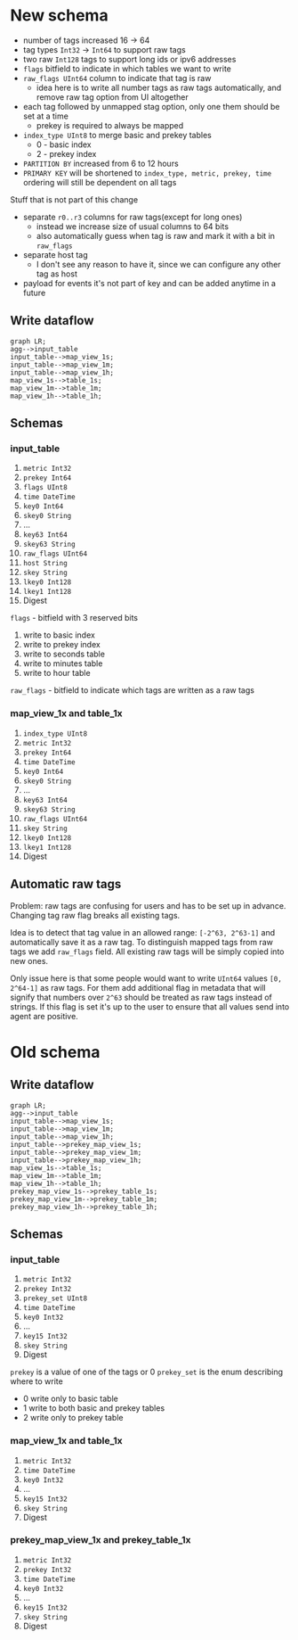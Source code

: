 # New schema

- number of tags increased 16 -> 64
- tag types `Int32` -> `Int64` to support raw tags
- two raw `Int128` tags to support long ids or ipv6 addresses
- `flags` bitfield to indicate in which tables we want to write
- `raw_flags UInt64` column to indicate that tag is raw
	- idea here is to write all number tags as raw tags automatically, and remove raw tag option from UI altogether
- each tag followed by unmapped stag option, only one them should be set at a time
	- prekey is required to always be mapped
- `index_type UInt8` to merge basic and prekey tables
	- 0 - basic index
	- 2 - prekey index
- `PARTITION BY` increased from 6 to 12 hours
- `PRIMARY KEY` will be shortened to `index_type, metric, prekey, time` ordering will still be dependent on all tags

Stuff that is not part of this change
- separate `r0..r3` columns for raw tags(except for long ones)
	- instead we increase size of usual columns to 64 bits
	- also automatically guess when tag is raw and mark it with a bit in `raw_flags`
- separate host tag
	- I don't see any reason to have it, since we can configure any other tag as host
- payload for events it's not part of key and can be added anytime in a future

## Write dataflow
```mermaid  
graph LR;
agg-->input_table
input_table-->map_view_1s;
input_table-->map_view_1m;
input_table-->map_view_1h;
map_view_1s-->table_1s;
map_view_1m-->table_1m;
map_view_1h-->table_1h;
```
## Schemas
### input_table
1. `metric Int32`
2. `prekey Int64`
3. `flags UInt8`
4. `time DateTime`
5. `key0 Int64`
6. `skey0 String`
7. ...
8. `key63 Int64`
9. `skey63 String`
10. `raw_flags UInt64`
11. `host String`
12. `skey String`
13. `lkey0 Int128`
14. `lkey1 Int128`
15. Digest

`flags` - bitfield with 3 reserved bits
1. write to basic index
2. write to prekey index
3. write to seconds table
4. write to minutes table
5. write to hour table

`raw_flags`  - bitfield to indicate which tags are written as a raw tags

### map_view_1x and table_1x
1. `index_type UInt8`
2. `metric Int32`
3. `prekey Int64`
4. `time DateTime`
5. `key0 Int64`
6. `skey0 String`
7. ...
8. `key63 Int64`
9. `skey63 String`
10. `raw_flags UInt64`
11. `skey String`
12. `lkey0 Int128`
13. `lkey1 Int128`
14. Digest

## Automatic raw tags
Problem: raw tags are confusing for users and has to be set up in advance. Changing tag  raw flag breaks all existing tags.

Idea is to detect that tag value in an allowed range: `[-2^63, 2^63-1]`  and automatically save it as a raw tag. To distinguish mapped tags from raw tags we add `raw_flags` field. 
All existing raw tags will be simply copied into new ones.

Only issue here is that some people would want to write `UInt64` values  `[0, 2^64-1]`  as raw tags. For them add additional flag in metadata that will signify that numbers over `2^63` should be treated as raw tags instead of strings. If this flag is set it's up to the user to ensure that all values send into agent are positive.

# Old schema

## Write dataflow

```mermaid  
graph LR;
agg-->input_table
input_table-->map_view_1s;
input_table-->map_view_1m;
input_table-->map_view_1h;
input_table-->prekey_map_view_1s;
input_table-->prekey_map_view_1m;
input_table-->prekey_map_view_1h;
map_view_1s-->table_1s;
map_view_1m-->table_1m;
map_view_1h-->table_1h;
prekey_map_view_1s-->prekey_table_1s;
prekey_map_view_1m-->prekey_table_1m;
prekey_map_view_1h-->prekey_table_1h;
```
## Schemas

### input_table
1. `metric Int32`
2. `prekey Int32`
3. `prekey_set UInt8`
4. `time DateTime`
5. `key0 Int32`
6. ...
7. `key15 Int32`
8. `skey String`
9. Digest

`prekey` is a value of one of the tags or 0
`prekey_set` is the enum describing where to write
- 0 write only to basic table
- 1 write to both basic and prekey tables
- 2 write only to prekey table


### map_view_1x and table_1x
1. `metric Int32`
2. `time DateTime`
3. `key0 Int32`
4. ...
5. `key15 Int32`
6. `skey String`
7. Digest

### prekey_map_view_1x and prekey_table_1x
1. `metric Int32`
2. `prekey Int32`
3. `time DateTime`
4. `key0 Int32`
5. ...
6. `key15 Int32`
7. `skey String`
8. Digest


